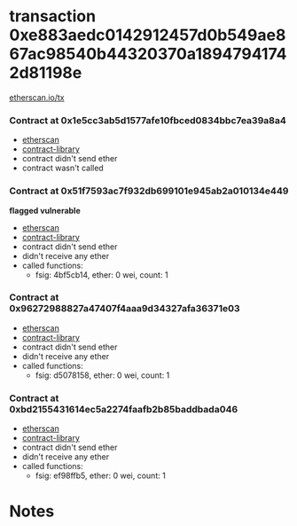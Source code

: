 # transaction 0xe883aedc0142912457d0b549ae867ac98540b44320370a18947941742d81198e

[etherscan.io/tx](https://etherscan.io/tx/0xe883aedc0142912457d0b549ae867ac98540b44320370a18947941742d81198e)


### Contract at 0x1e5cc3ab5d1577afe10fbced0834bbc7ea39a8a4

* [etherscan](https://etherscan.io/address/0x1e5cc3ab5d1577afe10fbced0834bbc7ea39a8a4)
* [contract-library](https://contract-library.com/contracts/Ethereum/1e5cc3ab5d1577afe10fbced0834bbc7ea39a8a4)
* contract didn't send ether
* contract wasn't called


### Contract at 0x51f7593ac7f932db699101e945ab2a010134e449

**flagged vulnerable**

* [etherscan](https://etherscan.io/address/0x51f7593ac7f932db699101e945ab2a010134e449)
* [contract-library](https://contract-library.com/contracts/Ethereum/51f7593ac7f932db699101e945ab2a010134e449)
* contract didn't send ether
* didn't receive any ether
* called functions:
    * fsig: 4bf5cb14, ether: 0 wei, count: 1


### Contract at 0x96272988827a47407f4aaa9d34327afa36371e03

* [etherscan](https://etherscan.io/address/0x96272988827a47407f4aaa9d34327afa36371e03)
* [contract-library](https://contract-library.com/contracts/Ethereum/96272988827a47407f4aaa9d34327afa36371e03)
* contract didn't send ether
* didn't receive any ether
* called functions:
    * fsig: d5078158, ether: 0 wei, count: 1


### Contract at 0xbd2155431614ec5a2274faafb2b85baddbada046

* [etherscan](https://etherscan.io/address/0xbd2155431614ec5a2274faafb2b85baddbada046)
* [contract-library](https://contract-library.com/contracts/Ethereum/bd2155431614ec5a2274faafb2b85baddbada046)
* contract didn't send ether
* didn't receive any ether
* called functions:
    * fsig: ef98ffb5, ether: 0 wei, count: 1

# Notes


